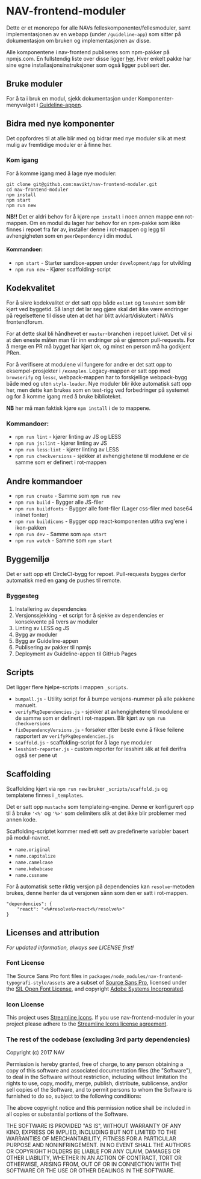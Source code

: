 # NAV-frontend-moduler
Dette er et monorepo for alle NAVs felleskomponenter/fellesmoduler, samt implementasjonen av en webapp (under ```/guideline-app```) 
som sitter på dokumentasjon om bruken og implementasjonen av disse. 

Alle komponentene i nav-frontend publiseres som npm-pakker på npmjs.com. 
En fullstendig liste over disse ligger [her](https://www.npmjs.com/org/navikt).
Hver enkelt pakke har sine egne installasjonsinstruksjoner som også ligger publisert der.
 
## Bruke moduler
For å ta i bruk en modul, sjekk dokumentasjon under Komponenter-menyvalget i 
[Guideline-appen](https://navikt.github.io/nav-frontend-moduler).

## Bidra med nye komponenter
Det oppfordres til at alle blir med og bidrar med nye moduler slik at mest mulig av 
fremtidige moduler er å finne her.

### Kom igang
For å komme igang med å lage nye moduler: 
```
git clone git@github.com:navikt/nav-frontend-moduler.git
cd nav-frontend-moduler
npm install
npm start
npm run new
```

**NB!!** Det er aldri behov for å kjøre `npm install` i noen annen mappe enn rot-mappen. 
Om en modul du lager har behov for en npm-pakke som ikke finnes i repoet fra før av, 
installer denne i rot-mappen og legg til avhengigheten som en `peerDependency` i din modul.

#### Kommandoer:
* `npm start` - Starter sandbox-appen under `development/app` for utvikling
* `npm run new` - Kjører scaffolding-script

## Kodekvalitet
For å sikre kodekvalitet er det satt opp både `eslint` og `lesshint` som blir kjørt ved byggetid.
Så langt det lar seg gjøre skal det ikke være endringer på regelsettene til disse uten at det har 
blitt avklart/diskutert i NAVs frontendforum.

For at dette skal bli håndhevet er `master`-branchen i repoet lukket. Det vil si at den 
eneste måten man får inn endringer på er gjennom pull-requests. For å merge en PR må bygget 
har kjørt ok, og minst en person må ha godkjent PRen.

For å verifisere at modulene vil fungere for andre er det satt opp to eksempel-prosjekter 
i `/examples`. Legacy-mappen er satt opp med `browserify` og `lessc`, webpack-mappen har 
to forskjellige webpack-bygg både med og uten `style-loader`. Nye moduler blir ikke automatisk 
satt opp her, men dette kan brukes som en test-rigg ved forbedringer på systemet og for 
å komme igang med å bruke biblioteket. 

**NB** her må man faktisk kjøre `npm install` i de to mappene.

### Kommandoer:
* `npm run lint` - kjører linting av JS og LESS
* `npm run js:lint` - kjører linting av JS
* `npm run less:lint` - kjører linting av LESS
* `npm run checkversions` - sjekker at avhengighetene til modulene er de 
samme som er definert i rot-mappen

## Andre kommandoer
* `npm run create` - Samme som `npm run new`
* `npm run build` - Bygger alle JS-filer
* `npm run buildfonts` - Bygger alle font-filer (Lager css-filer med base64 inlinet fonter)
* `npm run buildicons` - Bygger opp react-komponenten utifra svg'ene i ikon-pakken
* `npm run dev` - Samme som `npm start`
* `npm run watch` - Samme som `npm start`


## Byggemiljø
Det er satt opp ett CircleCI-bygg for repoet.
Pull-requests bygges derfor automatisk med en gang de pushes til remote.

### Byggesteg
1. Installering av dependencies
2. Versjonssjekking - et script for å sjekke av dependencies er konsekvente på tvers
av moduler
3. Linting av LESS og JS
4. Bygg av moduler
5. Bygg av Guideline-appen
6. Publisering av pakker til npmjs
7. Deployment av Guideline-appen til GitHub Pages

## Scripts
Det ligger flere hjelpe-scripts i mappen `_scripts`. 

* `bumpall.js` - Utility script for å bumpe versjons-nummer på alle pakkene manuelt. 
* `verifyPkgDependencies.js` - sjekker at avhengighetene til modulene er de samme som er definert i rot-mappen. Blir kjørt av `npm run checkversions`
* `fixDependencyVersions.js` - forsøker etter beste evne å fikse feilene rapportert av `verifyPkgDependencies.js`
* `scaffold.js` - scaffolding-script for å lage nye moduler
* `lesshint-reporter.js` - custom reporter for lesshint slik at feil derifra også ser pene ut

## Scaffolding
Scaffolding kjørt via `npm run new` bruker `_scripts/scaffold.js` og templatene 
finnes i `_templates`.

Det er satt opp `mustache` som templateing-engine. Denne er konfigurert opp til å 
bruke `'<%'` og `'%>'` som delimiters slik at det ikke blir problemer med annen kode.

Scaffolding-scriptet kommer med ett sett av predefinerte variabler basert på modul-navnet.
* `name.original`
* `name.capitalize`
* `name.camelcase`
* `name.kebabcase`
* `name.cssname`

For å automatisk sette riktig versjon på dependencies kan `resolve`-metoden brukes, 
denne henter da ut versjonen sånn som den er satt i rot-mappen.
```
"dependencies": {
    "react": "<%#resolve%>react<%/resolve%>"
}
```

## Licenses and attribution

_For updated information, always see LICENSE first!_

### Font License

The Source Sans Pro font files in `packages/node_modules/nav-frontend-typografi-style/assets` are a subset of
[Source Sans Pro](https://github.com/adobe-fonts/source-sans-pro), licensed under the [SIL Open Font License](http://scripts.sil.org/cms/scripts/page.php?item_id=OFL), and copyright [Adobe Systems Incorporated](http://www.adobe.com/).

### Icon License

This project uses [Streamline Icons](http://www.streamlineicons.com/). If you use nav-frontend-moduler in your project please adhere to the [Streamline Icons license agreement](http://www.streamlineicons.com/license.html).

### The rest of the codebase (excluding 3rd party dependencies)

Copyright (c) 2017 NAV

Permission is hereby granted, free of charge, to any person obtaining a copy
of this software and associated documentation files (the "Software"), to deal
in the Software without restriction, including without limitation the rights
to use, copy, modify, merge, publish, distribute, sublicense, and/or sell
copies of the Software, and to permit persons to whom the Software is
furnished to do so, subject to the following conditions:

The above copyright notice and this permission notice shall be included in all
copies or substantial portions of the Software.

THE SOFTWARE IS PROVIDED "AS IS", WITHOUT WARRANTY OF ANY KIND, EXPRESS OR
IMPLIED, INCLUDING BUT NOT LIMITED TO THE WARRANTIES OF MERCHANTABILITY,
FITNESS FOR A PARTICULAR PURPOSE AND NONINFRINGEMENT. IN NO EVENT SHALL THE
AUTHORS OR COPYRIGHT HOLDERS BE LIABLE FOR ANY CLAIM, DAMAGES OR OTHER
LIABILITY, WHETHER IN AN ACTION OF CONTRACT, TORT OR OTHERWISE, ARISING FROM,
OUT OF OR IN CONNECTION WITH THE SOFTWARE OR THE USE OR OTHER DEALINGS IN THE
SOFTWARE.
